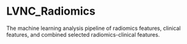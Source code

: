 # LVNC_Radiomics

The machine learning analysis pipeline of radiomics features, clinical features, and combined selected radiomics-clinical features.

